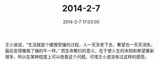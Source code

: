 ﻿---
title: "2014-2-7"
date: 2014-2-7 17:03:00
tags: 文字
categories: 爸爸
---
王小波说，“生活就是个缓慢受锤的过程，人一天天老下去，奢望也一天天消失，最后变得像挨了锤的牛一样。” 而生命繁衍的意义，在于使人生的未知和希望重新增多，所以在某种程度上可以改善这个问题。可惜王小波没有过这样的感受。